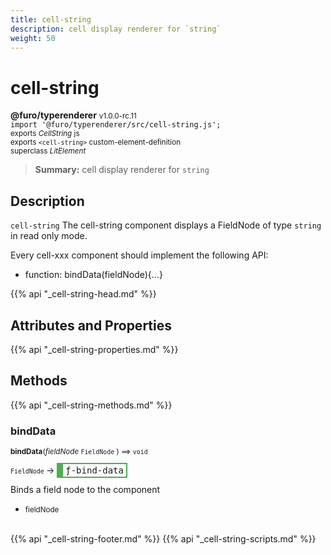 ```yaml
---
title: cell-string
description: cell display renderer for `string`
weight: 50
---
```


# cell-string
**@furo/typerenderer** <small>v1.0.0-rc.11</small>
<br>`import '@furo/typerenderer/src/cell-string.js';`<small>
<br>exports *CellString* js
<br>exports `<cell-string>` custom-element-definition
<br>superclass *LitElement*</small>

> **Summary:** cell display renderer for `string`

## Description

`cell-string`
The cell-string component displays a FieldNode of type `string` in read only mode.

Every cell-xxx component should implement the following API:
- function: bindData(fieldNode){...}

{{% api "_cell-string-head.md" %}}

## Attributes and Properties
{{% api "_cell-string-properties.md" %}}




## Methods
{{% api "_cell-string-methods.md" %}}


### **bindData**
<small>**bindData**(*fieldNode* `FieldNode` ) ⟹ `void`</small>

<small>`FieldNode` </small> →
<span  style="border-width:2px 2px 2px 10px; border-style: solid;border-color:  rgb(76, 175, 80);font-family:monospace; padding:2px 4px;">ƒ-bind-data</span>

Binds a field node to the component

- <small>fieldNode </small>
<br><br>




{{% api "_cell-string-footer.md" %}}
{{% api "_cell-string-scripts.md" %}}
